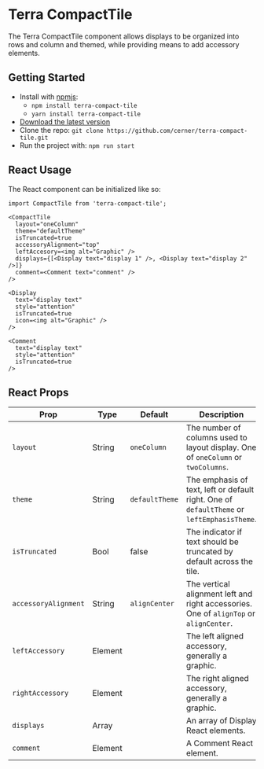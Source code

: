 # Terra CompactTile

The Terra CompactTile component allows displays to be organized into rows and column and themed, while providing means to add accessory elements.

## Getting Started

- Install with [npmjs](https://www.npmjs.com): 
  - `npm install terra-compact-tile` 
  - `yarn install terra-compact-tile` 
- [Download the latest version](https://github.com/cerner/terra-compact-tile/archive/master.zip)
- Clone the repo: `git clone https://github.com/cerner/terra-compact-tile.git`
- Run the project with: `npm run start`

## React Usage

The React component can be initialized like so:
```
import CompactTile from 'terra-compact-tile';

<CompactTile
  layout="oneColumn"
  theme="defaultTheme"
  isTruncated=true
  accessoryAlignment="top"
  leftAccesory=<img alt="Graphic" />
  displays={[<Display text="display 1" />, <Display text="display 2" />]}
  comment=<Comment text="comment" />
/>

<Display
  text="display text"
  style="attention"
  isTruncated=true
  icon=<img alt="Graphic" />
/>

<Comment
  text="display text"
  style="attention"
  isTruncated=true
/>
```

## React Props

| Prop | Type | Default | Description|
|------|------|---------|------------|
|`layout`|String|`oneColumn`|The number of columns used to layout display. One of `oneColumn` or `twoColumns`.|
|`theme`|String|`defaultTheme`|The emphasis of text, left or default right. One of `defaultTheme` or `leftEmphasisTheme`. |
|`isTruncated`|Bool|false|The indicator if text should be truncated by default across the tile.|
|`accessoryAlignment`|String|`alignCenter`|The vertical alignment left and right accessories. One of `alignTop` or `alignCenter`.|
|`leftAccessory`|Element||The left aligned accessory, generally a graphic.|
|`rightAccessory`|Element||The right aligned accessory, generally a graphic.|
|`displays`|Array||An array of Display React elements.|
|`comment`|Element||A Comment React element.|